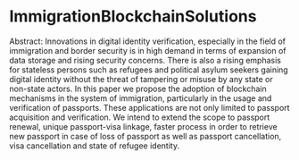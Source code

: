 # ImmigrationBlockchainSolutions

Abstract: Innovations in digital identity verification, especially in the field of immigration and border security is in high demand in terms of expansion of data storage and rising security concerns. There is also a rising emphasis for stateless persons such as refugees and political asylum seekers gaining digital identity without the threat of tampering or misuse by any state or non-state actors. In this paper we propose the adoption of blockchain mechanisms in the system of immigration, particularly in the usage and verification of passports. These applications are not only limited to passport acquisition and verification. We intend to extend the scope to passport renewal, unique passport-visa linkage, faster process in order to retrieve new passport in case of loss of passport as well as passport cancellation, visa cancellation and state of refugee identity.  
